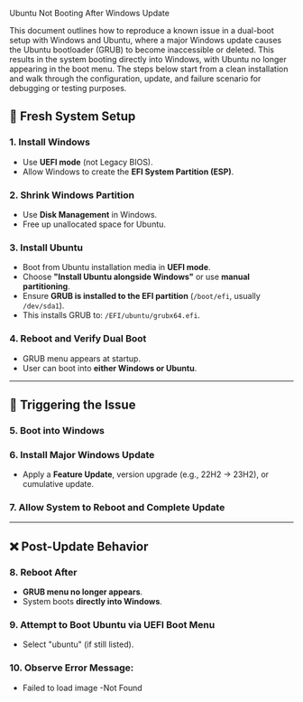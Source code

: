 
Ubuntu Not Booting After Windows Update

This document outlines how to reproduce a known issue in a dual-boot setup with Windows and Ubuntu, where a major Windows update causes the Ubuntu bootloader (GRUB) to become inaccessible or deleted. This results in the system booting directly into Windows, with Ubuntu no longer appearing in the boot menu. The steps below start from a clean installation and walk through the configuration, update, and failure scenario for debugging or testing purposes.


## 🔧 Fresh System Setup

### 1. Install Windows 
- Use **UEFI mode** (not Legacy BIOS).
- Allow Windows to create the **EFI System Partition (ESP)**.

### 2. Shrink Windows Partition
- Use **Disk Management** in Windows.
- Free up unallocated space for Ubuntu.

### 3. Install Ubuntu
- Boot from Ubuntu installation media in **UEFI mode**.
- Choose **"Install Ubuntu alongside Windows"** or use **manual partitioning**.
- Ensure **GRUB is installed to the EFI partition** (`/boot/efi`, usually `/dev/sda1`).
- This installs GRUB to: `/EFI/ubuntu/grubx64.efi`.

### 4. Reboot and Verify Dual Boot
- GRUB menu appears at startup.
- User can boot into **either Windows or Ubuntu**.

---

## 🔁 Triggering the Issue

### 5. Boot into Windows

### 6. Install Major Windows Update
- Apply a **Feature Update**, version upgrade (e.g., 22H2 → 23H2), or cumulative update.

### 7. Allow System to Reboot and Complete Update

---

## ❌ Post-Update Behavior

### 8. Reboot After 
- **GRUB menu no longer appears**.
- System boots **directly into Windows**.

### 9. Attempt to Boot Ubuntu via UEFI Boot Menu
- Select "ubuntu" (if still listed).

### 10. Observe Error Message:
- Failed to load image -Not Found
